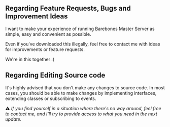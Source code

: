 ## Regarding Feature Requests, Bugs and Improvement Ideas

I want to make your experience of running Barebones Master Server as simple, easy and convenient as possible.

Even if you've downloaded this illegally, feel free to contact me with ideas for improvements or feature requests.

We're in this together :)

## Regarding Editing Source code

It's highly advised that you don't make any changes to source code. In most cases, you should be able to make changes by implementing interfaces, extending classes or subscribing to events. 

:warning: _If you find yourself in a situation where there's no way around, feel free to contact me, and I'll try to provide access to what you need in the next update._